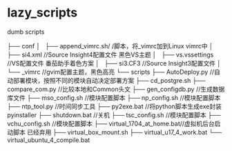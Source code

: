 # lazy_scripts
dumb scripts

├── conf
│   ├── append_vimrc.sh/	/脚本，将_vimrc加到Linux vimrc中
│   ├── si4.xml			//Source Insight4配置文件 黑色VS主题
│   ├── vs.vssettings		//VS配置文件 番茄助手着色方案
│   ├── si3.CF3			//Source Insight3配置文件
│   └── _vimrc			//gvim配置主题，黑色高亮
└── scripts
    ├── AutoDeploy.py		//自动部署模块，按照不同的模块自动决定部署方案
    ├── cd_postgre.sh
    ├── compare_com.py	//比较本地和Common头文
    ├── gen_configdb.py	//生成数据库文件
    ├── mso_config.sh		//模块配置脚本
    ├── np_config.sh		//模块配置脚本
    ├── ntp_tool.py		//时间同步工具
    ├── py2exe.bat		//将python脚本生成exe封装pyinstaller 
    ├── shutdown.bat		//关机
    ├── tsc_config.sh		//模块配置脚本
    ├── vchu_config.sh	//模块配置脚本
    ├── virtual_1704_at_home.bat//虚拟机后台启动脚本 已经弃用
    ├── virtual_box_mount.sh
    ├── virtual_u17_4_work.bat
    └── virtual_ubuntu_4_compile.bat